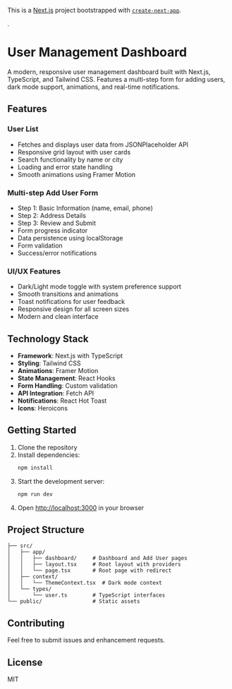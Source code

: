 This is a [Next.js](https://nextjs.org) project bootstrapped with [`create-next-app`](https://nextjs.org/docs/app/api-reference/cli/create-next-app).

.

# User Management Dashboard

A modern, responsive user management dashboard built with Next.js, TypeScript, and Tailwind CSS. Features a multi-step form for adding users, dark mode support, animations, and real-time notifications.

## Features

### User List
- Fetches and displays user data from JSONPlaceholder API
- Responsive grid layout with user cards
- Search functionality by name or city
- Loading and error state handling
- Smooth animations using Framer Motion

### Multi-step Add User Form
- Step 1: Basic Information (name, email, phone)
- Step 2: Address Details
- Step 3: Review and Submit
- Form progress indicator
- Data persistence using localStorage
- Form validation
- Success/error notifications

### UI/UX Features
- Dark/Light mode toggle with system preference support
- Smooth transitions and animations
- Toast notifications for user feedback
- Responsive design for all screen sizes
- Modern and clean interface

## Technology Stack

- **Framework**: Next.js with TypeScript
- **Styling**: Tailwind CSS
- **Animations**: Framer Motion
- **State Management**: React Hooks
- **Form Handling**: Custom validation
- **API Integration**: Fetch API
- **Notifications**: React Hot Toast
- **Icons**: Heroicons

## Getting Started

1. Clone the repository
2. Install dependencies:
   ```bash
   npm install
   ```
3. Start the development server:
   ```bash
   npm run dev
   ```
4. Open [http://localhost:3000](http://localhost:3000) in your browser

## Project Structure

```
├── src/
│   ├── app/
│   │   ├── dashboard/     # Dashboard and Add User pages
│   │   ├── layout.tsx     # Root layout with providers
│   │   └── page.tsx       # Root page with redirect
│   ├── context/
│   │   └── ThemeContext.tsx  # Dark mode context
│   └── types/
│       └── user.ts        # TypeScript interfaces
└── public/                # Static assets
```

## Contributing

Feel free to submit issues and enhancement requests.

## License

MIT
